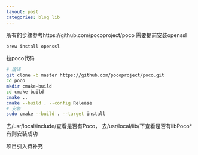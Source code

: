 ```yaml
---
layout: post
categories: blog lib
---
```

所有的步骤参考https://github.com/pocoproject/poco
需要提前安装openssl

```bash
brew install openssl
```

拉poco代码

```bash
# 编译
git clone -b master https://github.com/pocoproject/poco.git
cd poco
mkdir cmake-build
cd cmake-build
cmake ..
cmake --build . --config Release
# 安装
sudo cmake --build . --target install
```
去/usr/local/include/查看是否有Poco，
去/usr/local/lib/下查看是否有libPoco*
有则安装成功

项目引入待补充